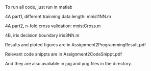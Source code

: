 

To run all code, just run in matlab

4A part1, different trainning data length:
    mnist1NN.m

4A part2, n-fold cross validation:
    mnistCross.m

4B, iris decision boundary
    iris3NN.m


Results and ploted figures are in  Assignment2ProgrammingResult.pdf

Relevant code snippts are in Assignment2CodeSnippt.pdf

And they are also avaliable in jpg and png files in the directory.
